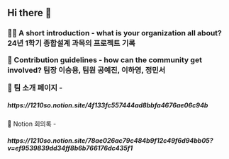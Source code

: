 ## Hi there 👋
<h3>
<p>🙋‍♀️ A short introduction - what is your organization all about? 24년 1학기 종합설계 과목의 프로젝트 기록<br></p>
<p>🌈 Contribution guidelines - how can the community get involved? 팀장 이승용, 팀원 공예진, 이하영, 정민서<br></p>
<p>🍿 팀 소개 페이지 - <h5>https://1210so.notion.site/4f133fc557444ad8bbfa4676ae06c94b<br></h5></p>
<p>🍿 Notion 회의록 - <h5>https://1210so.notion.site/78ae026ac79c484b9f12c49f6d94bb05?v=ef9539839dd34ff8b6b766176dc435f1</h5></p>
</h3>

